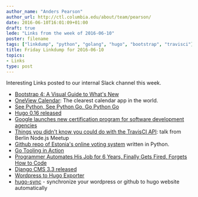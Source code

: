 ```yaml
---
author_name: "Anders Pearson"
author_url: http://ctl.columbia.edu/about/team/pearson/
date: 2016-06-10T16:01:09+01:00
draft: true
lede: "Links from the week of 2016-06-10"
poster: filename
tags: ["linkdump", "python", "golang", "hugo", "bootstrap", "travisci"]
title: Friday Linkdump for 2016-06-10
topics:
- Links
type: post
---
```


Interesting Links posted to our internal Slack channel this week.

* [Bootstrap 4: A Visual Guide to What's New](https://dotdev.co/bootstrap-4-whats-new-visual-guide-c84dd81d8387#.jiwrisnk0)
* [OneView Calendar](http://www.oneviewcalendar.com/): The clearest
calendar app in the world.
* [See Python, See Python Go, Go Python Go](https://blog.heroku.com/archives/2016/6/2/see_python_see_python_go_go_python_go)
* [Hugo 0.16 released](https://github.com/spf13/hugo/releases/tag/v0.16)
* [Google launches new certification program for software development agencies](http://techcrunch.com/2016/06/07/google-launches-new-certification-program-for-software-development-agencies/)
* [Things you didn't know you could do with the TravisCI API](https://opbeat.com/events/berlin-nodejs-community-meetup/?utm_content=buffer6ed58#things-you-didnt-know-you-could-do-with-the-travisci-api):
talk from Berlin Node.js Meetup
* [Github repo of Estonia's online voting system](https://github.com/vvk-ehk/evalimine)
written in Python.
* [Go Tooling in Action](https://www.youtube.com/watch?v=uBjoTxosSys)
* [Programmer Automates His Job for 6 Years, Finally Gets Fired, Forgets How to Code](http://interestingengineering.com/programmer-automates-job-6-years-boss-fires-finds/)
* [Django CMS 3.3 released](https://www.django-cms.org/en/blog/2016/05/27/version-3-3-of-django-cms-released/)
* [Wordpress to Hugo Exporter](https://github.com/SchumacherFM/wordpress-to-hugo-exporter)
* [hugo-sync](https://github.com/hiproz/hugo-sync) - synchronize your
  wordpress or github to hugo website automatically
